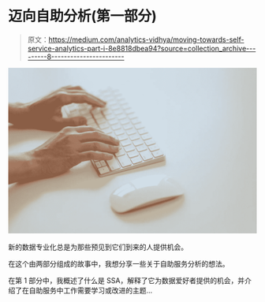 # 迈向自助分析(第一部分)

> 原文：<https://medium.com/analytics-vidhya/moving-towards-self-service-analytics-part-i-8e8818dbea94?source=collection_archive---------8----------------------->

![](img/3278f3deb7e34d8b667639edf4a51fea.png)

新的数据专业化总是为那些预见到它们到来的人提供机会。

在这个由两部分组成的故事中，我想分享一些关于自助服务分析的想法。

在第 1 部分中，我概述了什么是 SSA，解释了它为数据爱好者提供的机会，并介绍了在自助服务中工作需要学习或改进的主题…